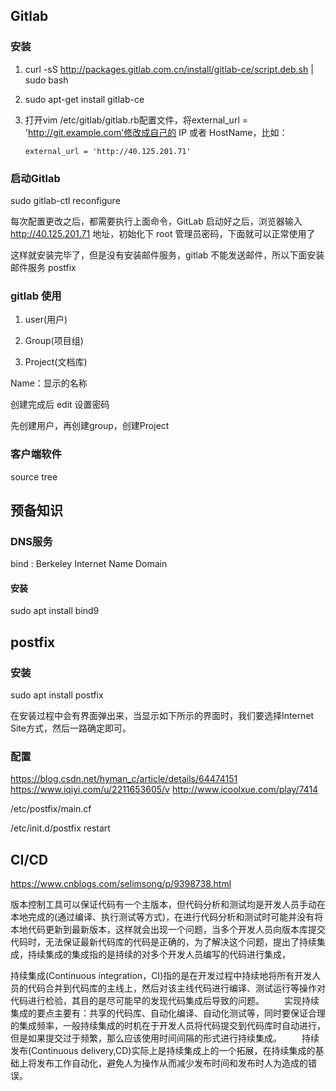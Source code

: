 ## Gitlab

### 安装

1. curl -sS http://packages.gitlab.com.cn/install/gitlab-ce/script.deb.sh | sudo bash

1. sudo apt-get install gitlab-ce

1. 打开vim /etc/gitlab/gitlab.rb配置文件，将external_url = 'http://git.example.com'修改成自己的 IP 或者 HostName，比如：

    ```
    external_url = 'http://40.125.201.71'
    ```

### 启动Gitlab

sudo gitlab-ctl reconfigure

每次配置更改之后，都需要执行上面命令，GitLab 启动好之后，浏览器输入 http://40.125.201.71 地址，初始化下 root 管理员密码，下面就可以正常使用了

这样就安装完毕了，但是没有安装邮件服务，gitlab 不能发送邮件，所以下面安装邮件服务 postfix



### gitlab 使用

1. user(用户)

1. Group(项目组)

1. Project(文档库)

Name：显示的名称

创建完成后 edit 设置密码

先创建用户，再创建group，创建Project


### 客户端软件

source tree






## 预备知识

### DNS服务

bind : Berkeley Internet Name Domain





#### 安装

sudo apt install bind9


## postfix

### 安装

sudo apt install postfix

在安装过程中会有界面弹出来，当显示如下所示的界面时，我们要选择Internet Site方式，然后一路确定即可。

### 配置
https://blog.csdn.net/hyman_c/article/details/64474151
https://www.iqiyi.com/u/2211653605/v
http://www.icoolxue.com/play/7414


/etc/postfix/main.cf



/etc/init.d/postfix restart






## CI/CD

https://www.cnblogs.com/selimsong/p/9398738.html

版本控制工具可以保证代码有一个主版本，但代码分析和测试均是开发人员手动在本地完成的(通过编译、执行测试等方式)，在进行代码分析和测试时可能并没有将本地代码更新到最新版本，这样就会出现一个问题，当多个开发人员向版本库提交代码时，无法保证最新代码库的代码是正确的，为了解决这个问题，提出了持续集成，持续集成的集成指的是持续的对多个开发人员编写的代码进行集成，

持续集成(Continuous integration，CI)指的是在开发过程中持续地将所有开发人员的代码合并到代码库的主线上，然后对该主线代码进行编译、测试运行等操作对代码进行检验，其目的是尽可能早的发现代码集成后导致的问题。
　　实现持续集成的要点主要有：共享的代码库、自动化编译、自动化测试等，同时要保证合理的集成频率，一般持续集成的时机在于开发人员将代码提交到代码库时自动进行，但是如果提交过于频繁，那么应该使用时间间隔的形式进行持续集成。
　　持续发布(Continuous delivery,CD)实际上是持续集成上的一个拓展，在持续集成的基础上将发布工作自动化，避免人为操作从而减少发布时间和发布时人为造成的错误。
